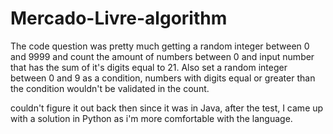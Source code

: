 # Mercado-Livre-algorithm

The code question was pretty much getting a random integer between 0 and 9999 and count the amount of numbers between 0 and input number that has the sum of it's digits equal to 21. Also set a random integer between 0 and 9 as a condition, numbers with digits equal or greater than the condition wouldn't be validated in the count.

couldn't figure it out back then since it was in Java, after the test, I came up with a solution in Python as i'm more comfortable with the language.
